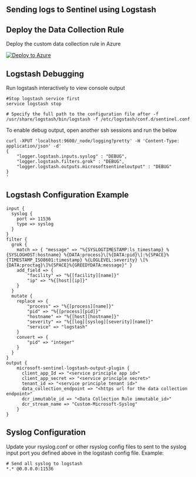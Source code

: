 ## Sending logs to Sentinel using Logstash

## Deploy the Data Collection Rule
Deploy the custom data collection rule in Azure

[![Deploy to Azure](https://aka.ms/deploytoazurebutton)](https://portal.azure.com/#create/Microsoft.Template/uri/https%3A%2F%2Fraw.githubusercontent.com%2Fseanstark%2Fsentinel-tools%2Fmain%2Flogstash%2Flogstash-syslog-dcr.json)

## Logstash Debugging

Run logstash interactively to view console output

```
#Stop logstash service first
service logstash stop

# Specify the full path to the configuration file after -f
/usr/share/logstash/bin/logstash -f /etc/logstash/conf.d/sentinel.conf
```

To enable debug output, open another ssh sessions and run the below
``` 
curl -XPUT 'localhost:9600/_node/logging?pretty' -H 'Content-Type: application/json' -d'
{
    "logger.logstash.inputs.syslog" : "DEBUG",
	"logger.logstash.filters.grok" : "DEBUG",
	"logger.logstash.outputs.microsoftsentineloutput" : "DEBUG"
}
'
```

## Logstash Configuration Example

```
input {
  syslog {
    port => 11536
	type => syslog
  }
}
filter {
  grok {
    match => { "message" => "%{SYSLOGTIMESTAMP:ls_timestamp} %{SYSLOGHOST:hostname} %{DATA:process}\[%{DATA:pid}\]:%{SPACE}%{TIMESTAMP_ISO8601:timestamp} %{LOGLEVEL:severity} \[%{DATA:proctag}\]%{SPACE}%{GREEDYDATA:message}" }
	add_field => { 
		"facility" => "%{[facility][name]}"
		"ip" => "%{[host][ip]}"
	}
  }
  mutate {
    replace => { 
		"process" => "%{[process][name]}"
		"pid" => "%{[process][pid]}"
		"hostname" => "%{[host][hostname]}"
		"severity" => "%{[log][syslog][severity][name]}" 
		"service" => "logstash"
	}
	convert => {
		"pid" => "integer"
	}
  }
}
output {
    microsoft-sentinel-logstash-output-plugin {
      client_app_Id => "<service principle app id>"
      client_app_secret => "<service principle secret>"
      tenant_id => "<service principle tenant id>"
      data_collection_endpoint => "<https url for the data collection endpoint>"
      dcr_immutable_id => "<Data Collection Rule immutable_id>"
      dcr_stream_name => "Custom-Microsoft-Syslog"
    }
}
```

## Syslog Configuration

Update your rsyslog.conf or other rsyslog config files to sent to the syslog input port you defined above in the logstash config file. Example:

```
# Send all syslog to logstash
*.* @0.0.0.0:11536
```
